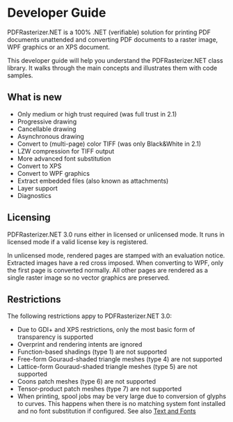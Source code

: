 # Developer Guide

PDFRasterizer.NET is a 100% .NET (verifiable) solution for printing PDF documents unattended and converting PDF documents to a raster image, WPF graphics or an XPS document.

This developer guide will help you understand the PDFRasterizer.NET class library. It walks through the main concepts and illustrates them with code samples. 

## What is new

- Only medium or high trust required (was full trust in 2.1)
- Progressive drawing
- Cancellable drawing
- Asynchronous drawing
- Convert to (multi-page) color TIFF (was only Black&White in 2.1)
- LZW compression for TIFF output
- More advanced font substitution
- Convert to XPS
- Convert to WPF graphics
- Extract embedded files (also known as attachments)
- Layer support
- Diagnostics

## Licensing

PDFRasterizer.NET 3.0 runs either in licensed or unlicensed mode. It runs in licensed mode if a valid license key is registered.

In unlicensed mode, rendered pages are stamped with an evaluation notice. Extracted images have a red cross imposed. When converting to WPF, only the first page is converted normally. All other pages are rendered as a single raster image so no vector graphics are preserved.

## Restrictions

The following restrictions appy to PDFRasterizer.NET 3.0:

- Due to GDI+ and XPS restrictions, only the most basic form of transparency is supported
- Overprint and rendering intents are ignored
- Function-based shadings (type 1) are not supported
- Free-form Gouraud-shaded triangle meshes (type 4) are not supported
- Lattice-form Gouraud-shaded triangle meshes (type 5) are not supported
- Coons patch meshes (type 6) are not supported
- Tensor-product patch meshes (type 7) are not supported
- When printing, spool jobs may be very large due to conversion of glyphs to curves. This happens when there is no matching system font installed and no font substitution if configured. See also [Text and Fonts](text-and-fonts)
